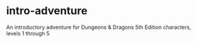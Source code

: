 # intro-adventure
An introductory adventure for Dungeons &amp; Dragons 5th Edition characters, levels 1 through 5
